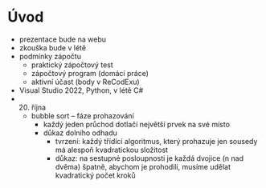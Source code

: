 # Úvod

- prezentace bude na webu
- zkouška bude v létě
- podmínky zápočtu
	- praktický zápočtový test
	- zápočtový program (domácí práce)
	- aktivní účast (body v ReCodExu)
- Visual Studio 2022, Python, v létě C#
- 20. října
	- bubble sort – fáze prohazování
		- každý jeden průchod dotlačí největší prvek na své místo
		- důkaz dolního odhadu
			- tvrzení: každý třídící algoritmus, který prohazuje jen sousedy má alespoň kvadratickou složitost
			- důkaz: na sestupné posloupnosti je každá dvojice (n nad dvěma) špatně, abychom je prohodili, musíme udělat kvadratický počet kroků